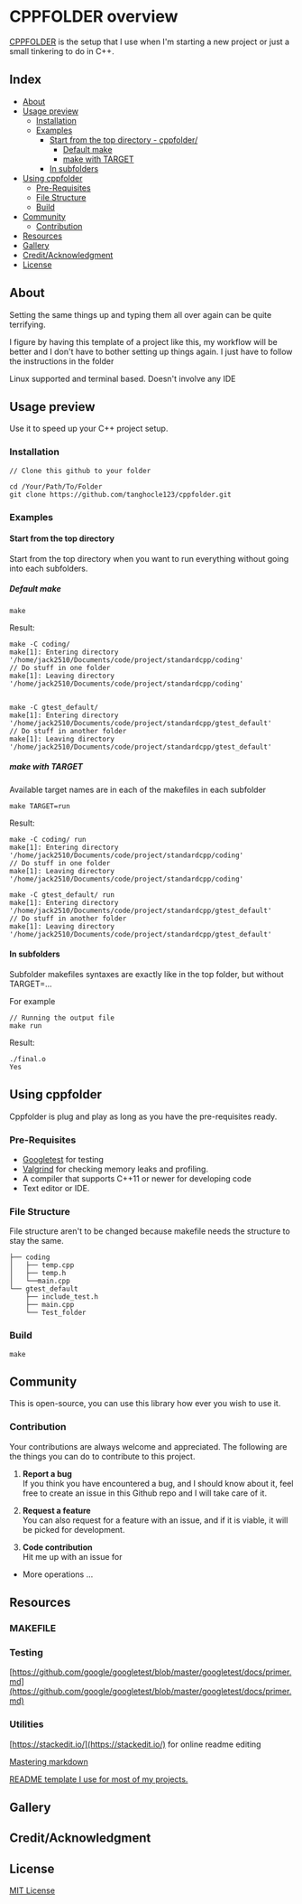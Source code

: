 
# CPPFOLDER overview
[CPPFOLDER](https://github.com/tanghocle123/cppfolder) is the setup that I use when I'm starting a new project or just a small tinkering to do in C++.

## Index

- [About](#about)
- [Usage preview](#usage-preview)
  - [Installation](#installation)
  - [Examples](#examples)
    - [Start from the top directory - cppfolder/](#start-from-the-top-directory)
      - [Default make](#default-make)
      - [make with TARGET](#make-with-target)
    - [In subfolders](#in-subfolders)
- [Using cppfolder](#using-cppfolder)
  - [Pre-Requisites](#pre-requisites)
  - [File Structure](#file-structure)
  - [Build](#build) 
- [Community](#community)
  - [Contribution](#contribution)
- [Resources](#resources)
- [Gallery](#gallery)
- [Credit/Acknowledgment](#creditacknowledgment)
- [License](#license)

## About
Setting the same things up and typing them all over again can be quite terrifying.

I figure by having this template of a project like this, my workflow will be better and I don't have to bother setting up things again. I just have to follow the instructions in the folder

Linux supported and terminal based. Doesn't involve any IDE

## Usage preview
Use it to speed up your C++ project setup.

###   Installation

```
// Clone this github to your folder

cd /Your/Path/To/Folder
git clone https://github.com/tanghocle123/cppfolder.git
```

###   Examples

#### Start from the top directory
Start from the top directory when you want to run everything without going into each subfolders.
##### Default make
```
make
```
Result:
```
make -C coding/ 
make[1]: Entering directory '/home/jack2510/Documents/code/project/standardcpp/coding'
// Do stuff in one folder 
make[1]: Leaving directory '/home/jack2510/Documents/code/project/standardcpp/coding'


make -C gtest_default/ 	
make[1]: Entering directory '/home/jack2510/Documents/code/project/standardcpp/gtest_default'
// Do stuff in another folder 
make[1]: Leaving directory '/home/jack2510/Documents/code/project/standardcpp/gtest_default'
```
##### make with TARGET

Available target names are in each of the makefiles in each subfolder
```
make TARGET=run
```

Result:


```
make -C coding/ run
make[1]: Entering directory '/home/jack2510/Documents/code/project/standardcpp/coding'
// Do stuff in one folder
make[1]: Leaving directory '/home/jack2510/Documents/code/project/standardcpp/coding'

make -C gtest_default/ run
make[1]: Entering directory '/home/jack2510/Documents/code/project/standardcpp/gtest_default'
// Do stuff in another folder
make[1]: Leaving directory '/home/jack2510/Documents/code/project/standardcpp/gtest_default'
```

#### In subfolders
Subfolder makefiles syntaxes are exactly like in the top folder, but without TARGET=...

For example
```
// Running the output file
make run
```
Result:


```
./final.o
Yes
```

##  Using cppfolder
Cppfolder is plug and play as long as you have the pre-requisites ready.

###  Pre-Requisites
- [Googletest](https://github.com/google/googletest) for testing
- [Valgrind](https://valgrind.org/) for checking memory leaks and profiling.
- A compiler that supports C++11 or newer for developing code
- Text editor or IDE.


###  File Structure
File structure aren't to be changed because makefile needs the structure to stay the same.
```
├── coding
│   ├── temp.cpp
│   ├── temp.h
│   └──main.cpp
└── gtest_default
    ├── include_test.h
    ├── main.cpp
    └── Test_folder
```
### Build
```
make
```

## Community

This is open-source, you can use this library how ever you wish to use it.

 ###  Contribution

 Your contributions are always welcome and appreciated. The following are the things you can do to contribute to this project.

 1. **Report a bug** <br>
 If you think you have encountered a bug, and I should know about it, feel free to create an issue in this Github repo and I will take care of it.

 2. **Request a feature** <br>
 You can also request for a feature with an issue, and if it is viable, it will be picked for development.  

 3. **Code contribution** <br>
 Hit me up with an issue for
 - More operations ...



##  Resources

### MAKEFILE


### Testing
[https://github.com/google/googletest/blob/master/googletest/docs/primer.md](https://github.com/google/googletest/blob/master/googletest/docs/primer.md)
### Utilities
[https://stackedit.io/](https://stackedit.io/) for online readme editing

[Mastering markdown](https://guides.github.com/features/mastering-markdown/)

[README template I use for most of my projects.](https://www.reddit.com/r/programming/comments/cfeu99/readme_template_i_use_for_most_of_my_projects/)


##  Gallery

## Credit/Acknowledgment

##  License
[MIT License](https://opensource.org/licenses/MIT) </b> </em>

